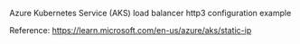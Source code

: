 Azure Kubernetes Service (AKS) load balancer http3 configuration example

Reference: https://learn.microsoft.com/en-us/azure/aks/static-ip

